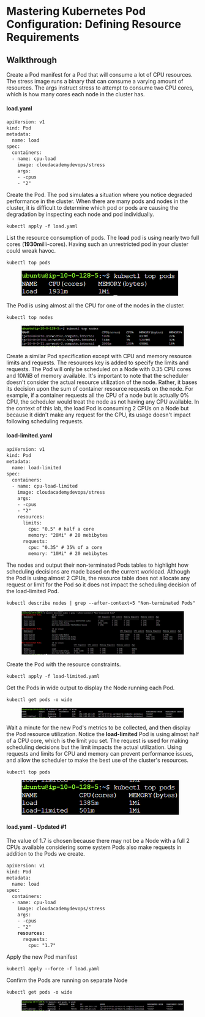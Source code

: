 # Mastering Kubernetes Pod Configuration: Defining Resource Requirements



## Walkthrough

Create a Pod manifest for a Pod that will consume a lot of CPU resources. The stress image runs a binary that can consume a varying amount of resources. The args instruct stress to attempt to consume two CPU cores, which is how many cores each node in the cluster has.

#### **load.yaml**

```
apiVersion: v1
kind: Pod
metadata:
  name: load
spec:
  containers:
  - name: cpu-load
    image: cloudacademydevops/stress
    args:
    - -cpus
    - "2"
```

Create the Pod. The pod simulates a situation where you notice degraded performance in the cluster. When there are many pods and nodes in the cluster, it is difficult to determine which pod or pods are causing the degradation by inspecting each node and pod individually.

```
kubectl apply -f load.yaml
```

List the resource consumption of pods. The **load** pod is using nearly two full cores (**1930m**illi-cores). Having such an unrestricted pod in your cluster could wreak havoc.

```
kubectl top pods
```

<figure><img src="../../../.gitbook/assets/image (18).png" alt=""><figcaption></figcaption></figure>

The Pod is using almost all the CPU for one of the nodes in the cluster.

```
kubectl top nodes
```

<figure><img src="../../../.gitbook/assets/image (3).png" alt=""><figcaption></figcaption></figure>



Create a similar Pod specification except with CPU and memory resource limits and requests. The resources key is added to specify the limits and requests. The Pod will only be scheduled on a Node with 0.35 CPU cores and 10MiB of memory available. It's important to note that the scheduler doesn't consider the actual resource utilization of the node. Rather, it bases its decision upon the sum of container resource requests on the node. For example, if a container requests all the CPU of a node but is actually 0% CPU, the scheduler would treat the node as not having any CPU available. In the context of this lab, the load Pod is consuming 2 CPUs on a Node but because it didn't make any request for the CPU, its usage doesn't impact following scheduling requests.

#### **load-limited.yaml**

```
apiVersion: v1
kind: Pod
metadata:
  name: load-limited
spec:
  containers:
  - name: cpu-load-limited
    image: cloudacademydevops/stress
    args:
    - -cpus
    - "2"
    resources:
      limits:
        cpu: "0.5" # half a core
        memory: "20Mi" # 20 mebibytes 
      requests:
        cpu: "0.35" # 35% of a core
        memory: "10Mi" # 20 mebibytes
```

The nodes and output their non-terminated Pods tables to highlight how scheduling decisions are made based on the current workload. Although the Pod is using almost 2 CPUs, the resource table does not allocate any request or limit for the Pod so it does not impact the scheduling decision of the load-limited Pod.

```
kubectl describe nodes | grep --after-context=5 "Non-terminated Pods"
```

<figure><img src="../../../.gitbook/assets/image (11).png" alt=""><figcaption></figcaption></figure>

Create the Pod with the resource constraints.

```
kubectl apply -f load-limited.yaml
```

Get the Pods in wide output to display the Node running each Pod.

```
kubectl get pods -o wide
```

<figure><img src="../../../.gitbook/assets/image.png" alt=""><figcaption></figcaption></figure>

Wait a minute for the new Pod's metrics to be collected, and then display the Pod resource utilization. Notice the **load-limited** Pod is using almost half of a CPU core, which is the limit you set. The request is used for making scheduling decisions but the limit impacts the actual utilization. Using requests and limits for CPU and memory can prevent performance issues, and allow the scheduler to make the best use of the cluster's resources.

```
kubectl top pods
```

<figure><img src="../../../.gitbook/assets/image (16).png" alt=""><figcaption></figcaption></figure>

#### **load.yaml - Updated #1**

The value of 1.7 is chosen because there may not be a Node with a full 2 CPUs available considering some system Pods also make requests in addition to the Pods we create.

<pre><code>apiVersion: v1
kind: Pod
metadata:
  name: load
spec:
  containers:
  - name: cpu-load
    image: cloudacademydevops/stress
    args:
    - -cpus
    - "2"
<strong>    resources:
</strong>      requests:
        cpu: "1.7"
</code></pre>

Apply the new Pod manifest

```
kubectl apply --force -f load.yaml
```

Confirm the Pods are running on separate Node

```
kubectl get pods -o wide
```

<figure><img src="../../../.gitbook/assets/image (8).png" alt=""><figcaption></figcaption></figure>
